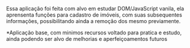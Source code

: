 Essa aplicação foi feita com alvo em estudar DOM/JavaScript vanila, ela aprensenta funções para cadastro de imóveis, com suas subsequentes informações, possibilitando ainda a remoção dos mesmo previamente.

*Aplicação base, com minimos recursos voltado para pratica e estudo, ainda podendo ser alvo de melhorias e aperfeiçoamentos futuros
